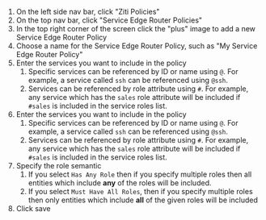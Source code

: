 1. On the left side nav bar, click "Ziti Policies"
1. On the top nav bar, click "Service Edge Router Policies"
1. In the top right corner of the screen click the "plus" image to add a new Service Edge Router Policy
1. Choose a name for the Service Edge Router Policy, such as "My Service Edge Router Policy"
1. Enter the services you want to include in the policy
    1. Specific services can be referenced by ID or name using `@`.  For example, a service called `ssh` can be referenced using `@ssh`. 
    1. Services can be referenced by role attribute using `#`. For example, any service which has the `sales` role attribute will be included if `#sales` is included in the service roles list.
1. Enter the services you want to include in the policy
    1. Specific services can be referenced by ID or name using `@`.  For example, a service called `ssh` can be referenced using `@ssh`. 
    1. Services can be referenced by role attribute using `#`. For example, any service which has the `sales` role attribute will be included if `#sales` is included in the service roles list.
1. Specify the role semantic
     1. If you select `Has Any Role` then if you specify multiple roles then all entities which include **any** of the roles will be included.
     1. If you select `Must Have All Roles`, then if you specify multiple roles then only entities which include **all** of the given roles will be included    
1. Click save
